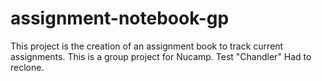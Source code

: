 # assignment-notebook-gp
This project is the creation of an assignment book to track current assignments. This is a group project for Nucamp.
Test "Chandler"
Had to reclone.